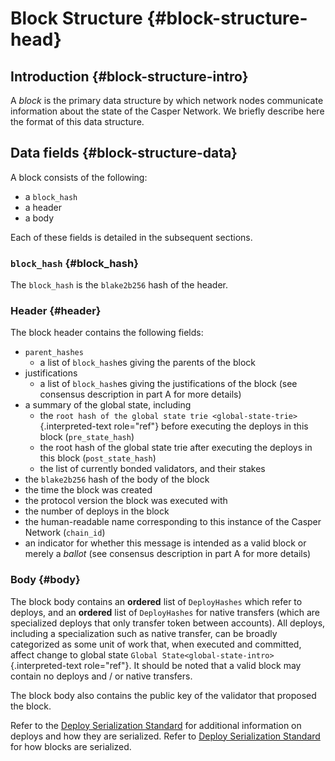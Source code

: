 # Block Structure {#block-structure-head}

## Introduction {#block-structure-intro}

A _block_ is the primary data structure by which network nodes communicate information about the state of the Casper Network. We briefly describe here the format of this data structure.

## Data fields {#block-structure-data}

A block consists of the following:

-   a `block_hash`
-   a header
-   a body

Each of these fields is detailed in the subsequent sections.

### `block_hash` {#block_hash}

The `block_hash` is the `blake2b256` hash of the header.

### Header {#header}

The block header contains the following fields:

-   `parent_hashes`
    -   a list of `block_hash`es giving the parents of the block
-   justifications
    -   a list of `block_hash`es giving the justifications of the block (see consensus description in part A for more details)
-   a summary of the global state, including
    -   the `root hash of the global state trie <global-state-trie>`{.interpreted-text role="ref"} before executing the deploys in this block (`pre_state_hash`)
    -   the root hash of the global state trie after executing the deploys in this block (`post_state_hash`)
    -   the list of currently bonded validators, and their stakes
-   the `blake2b256` hash of the body of the block
-   the time the block was created
-   the protocol version the block was executed with
-   the number of deploys in the block
-   the human-readable name corresponding to this instance of the Casper Network (`chain_id`)
-   an indicator for whether this message is intended as a valid block or merely a _ballot_ (see consensus description in part A for more details)

### Body {#body}

The block body contains an **ordered** list of `DeployHashes` which refer to deploys, and an **ordered** list of `DeployHashes` for native transfers (which are specialized deploys that only transfer token between accounts). All deploys, including a specialization such as native transfer, can be broadly categorized as some unit of work that, when executed and committed, affect change to global state `Global State<global-state-intro>`{.interpreted-text role="ref"}. It should be noted that a valid block may contain no deploys and / or native transfers.

The block body also contains the public key of the validator that proposed the block.

Refer to the [Deploy Serialization Standard](serialization-standard.md) for additional information on deploys and how they are serialized. Refer to [Deploy Serialization Standard](serialization-standard.md) for how blocks are serialized.
